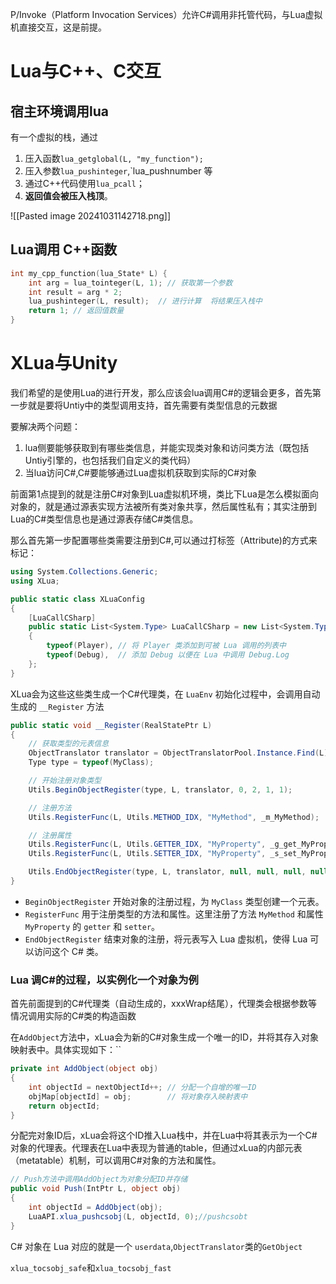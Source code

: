 P/Invoke（Platform Invocation Services）允许C#调用非托管代码，与Lua虚拟机直接交互，这是前提。

# Lua与C++、C交互


## 宿主环境调用lua

有一个虚拟的栈，通过
1. 压入函数`lua_getglobal(L, "my_function");`
2. 压入参数`lua_pushinteger`,`lua_pushnumber 等
3. 通过C++代码使用`lua_pcall`；
4. **返回值会被压入栈顶**。

![[Pasted image 20241031142718.png]]

## Lua调用 C++函数


``` c++
int my_cpp_function(lua_State* L) {
	int arg = lua_tointeger(L, 1); // 获取第一个参数 
	int result = arg * 2;
	lua_pushinteger(L, result);  // 进行计算  将结果压入栈中 
	return 1; // 返回值数量
}
```

# XLua与Unity

我们希望的是使用Lua的进行开发，那么应该会lua调用C#的逻辑会更多，首先第一步就是要将Untiy中的类型调用支持，首先需要有类型信息的元数据

要解决两个问题：
1. lua侧要能够获取到有哪些类信息，并能实现类对象和访问类方法（既包括Untiy引擎的，也包括我们自定义的类代码）
2. 当lua访问C#,C#要能够通过Lua虚拟机获取到实际的C#对象

前面第1点提到的就是注册C#对象到Lua虚拟机环境，类比下Lua是怎么模拟面向对象的，就是通过源表实现方法被所有类对象共享，然后属性私有；其实注册到Lua的C#类型信息也是通过源表存储C#类信息。


那么首先第一步配置哪些类需要注册到C#,可以通过打标签（Attribute)的方式来标记：
```c#
using System.Collections.Generic;
using XLua;

public static class XLuaConfig
{
    [LuaCallCSharp]
    public static List<System.Type> LuaCallCSharp = new List<System.Type>()
    {
        typeof(Player), // 将 Player 类添加到可被 Lua 调用的列表中
        typeof(Debug),  // 添加 Debug 以便在 Lua 中调用 Debug.Log
    };
}

```

XLua会为这些这些类生成一个C#代理类，在 `LuaEnv` 初始化过程中，会调用自动生成的 `__Register` 方法
``` c#
public static void __Register(RealStatePtr L)
{
    // 获取类型的元表信息
    ObjectTranslator translator = ObjectTranslatorPool.Instance.Find(L);
    Type type = typeof(MyClass);

    // 开始注册对象类型
    Utils.BeginObjectRegister(type, L, translator, 0, 2, 1, 1);

    // 注册方法
    Utils.RegisterFunc(L, Utils.METHOD_IDX, "MyMethod", _m_MyMethod);

    // 注册属性
    Utils.RegisterFunc(L, Utils.GETTER_IDX, "MyProperty", _g_get_MyProperty);
    Utils.RegisterFunc(L, Utils.SETTER_IDX, "MyProperty", _s_set_MyProperty);

    Utils.EndObjectRegister(type, L, translator, null, null, null, null, null);
}

```

- `BeginObjectRegister` 开始对象的注册过程，为 `MyClass` 类型创建一个元表。
- `RegisterFunc` 用于注册类型的方法和属性。这里注册了方法 `MyMethod` 和属性 `MyProperty` 的 `getter` 和 `setter`。
- `EndObjectRegister` 结束对象的注册，将元表写入 Lua 虚拟机，使得 Lua 可以访问这个 C# 类。

### Lua 调C#的过程，以实例化一个对象为例

首先前面提到的C#代理类（自动生成的，xxxWrap结尾），代理类会根据参数等情况调用实际的C#类的构造函数

在`AddObject`方法中，xLua会为新的C#对象生成一个唯一的ID，并将其存入对象映射表中。具体实现如下：``
``` c#
private int AddObject(object obj)
{
    int objectId = nextObjectId++; // 分配一个自增的唯一ID
    objMap[objectId] = obj;        // 将对象存入映射表中
    return objectId;
}


```

分配完对象ID后，xLua会将这个ID推入Lua栈中，并在Lua中将其表示为一个C#对象的代理表。代理表在Lua中表现为普通的table，但通过xLua的内部元表（metatable）机制，可以调用C#对象的方法和属性。
```c#
// Push方法中调用AddObject为对象分配ID并存储
public void Push(IntPtr L, object obj)
{
    int objectId = AddObject(obj);
    LuaAPI.xlua_pushcsobj(L, objectId, 0);//pushcsobt
}

```
C# 对象在 Lua 对应的就是一个 `userdata`,`ObjectTranslator`类的`GetObject`

`xlua_tocsobj_safe`和`xlua_tocsobj_fast`
